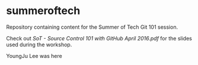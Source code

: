 # summeroftech
Repository containing content for the Summer of Tech Git 101 session.

Check out *SoT - Source Control 101 with GitHub April 2016.pdf* for the slides used during the workshop.

YoungJu Lee was here
